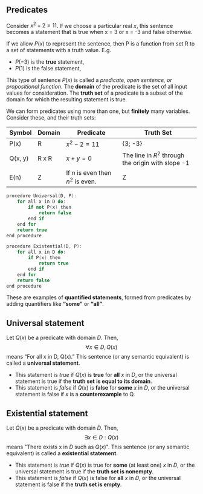 ## Predicates

Consider $x^2 + 2 = 11$. 
If we choose a particular real $x$, this sentence becomes a statement that is true when x = 3 or x = -3 and false otherwise. 

If we allow $P(x)$ to represent the sentence, then P is a function from set R to a set of statements with a truth value. E.g.
- $P(-3)$ is the **true** statement,
- $P(1)$ is the false statement,

This type of sentence $P(x)$ is called a *predicate, open sentence, or propositional function*.
The **domain** of the predicate is the set of all input values for consideration.
The **truth set** of a predicate is a subset of the domain for which the resulting statement is true. 

We can form predicates using more than one, but **finitely** many variables. Consider these, and their truth sets: 

| Symbol  | Domain | Predicate                          | Truth Set                                          |
| ------- | ------ | ---------------------------------- | -------------------------------------------------- |
| P(x)    | R      | $x^2 - 2 = 11$                     | {3; -3}                                            |
| Q(x, y) | R x R  | $x + y = 0$                        | The line in $R^2$ through the origin with slope -1 |
| E(n)    | Z      | If $n$ is even then $n^2$ is even. | Z                                                  |


```cpp
procedure Universal(D, P): 
	for all x in D do: 
		if not P(x) then
			return false
		end if
	end for
	return true
end procedure

procedure Existential(D, P): 
	for all x in D do: 
		if P(x) then
			return true
		end if
	end for
	return false
end procedure
```

These are examples of **quantified statements**, formed from predicates by adding quantifiers like **“some”** or **“all”**.

## Universal statement
Let $Q(x)$ be a predicate with domain $D$. Then, 
$$\forall x \in D,Q(x)$$
means “For all x in D, Q(x).” This sentence (or any semantic equivalent) is called a **universal statement**.

- This statement is *true* if $Q(x)$ is **true** for **all** $x$ in $D$, or the universal statement is true if the **truth set** **is equal to its domain**.
- This statement is *false* if $Q(x)$ is **false** for **some** $x$ in $D$, or the universal statement is false if $x$ is a **counterexample** to Q. 

## Existential statement
Let $Q(x)$ be a predicate with domain $D$. Then, 
$$\exists x \in D: Q(x)$$
means "There exists x in $D$ such as $Q(x)$". This sentence (or any semantic equivalent) is called a **existential statement**.

- This statement is *true* if $Q(x)$ is true for **some** (at least one) $x$ in $D$, or the universal statement is true if the **truth set is nonempty**.
- This statement is *false* if $Q(x)$ is false for **all** $x$ in $D$, or the universal statement is false if the **truth set is empty**. 